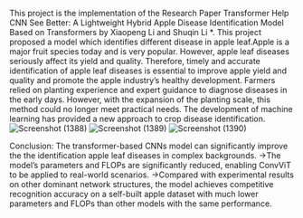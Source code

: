 This project is the implementation of the Research Paper Transformer Help CNN See Better: A Lightweight Hybrid Apple Disease Identification Model Based on Transformers by Xiaopeng Li and Shuqin Li *.
This project proposed a model which identifies different disease in apple leaf.Apple is a major fruit species today and is very popular. However, apple leaf diseases seriously affect its yield and quality. 
Therefore, timely and accurate identification of apple leaf diseases is essential to improve apple yield and quality and promote the apple industry’s healthy development. Farmers relied on planting experience and expert
guidance to diagnose diseases in the early days. However, with the expansion of the planting scale, this method could no longer meet practical needs. The development of machine learning has provided a new approach to crop disease identification.
![Screenshot (1388)](https://user-images.githubusercontent.com/114814102/212529999-3a1aa637-b1fc-4854-a58b-e14c0e03ecdf.png)
![Screenshot (1389)](https://user-images.githubusercontent.com/114814102/212530033-36106ecb-c2ff-4c12-937c-3df48d79f1a7.png)
![Screenshot (1390)](https://user-images.githubusercontent.com/114814102/212530052-ffbec97d-82ca-49a8-bf2e-9708f28f6b2c.png)



Conclusion:
The transformer-based CNNs model can significantly improve the the identification apple leaf diseases in complex backgrounds.
->The model’s parameters and FLOPs are significantly reduced, enabling ConvViT to be applied to real-world scenarios.
->Compared with experimental results on other dominant network structures, the model achieves competitive recognition accuracy on a self-built apple dataset with much lower parameters and FLOPs than other models with the same performance.
